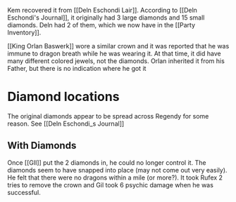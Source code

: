 Kem recovered it  from [[Deln Eschondi Lair]].  According to [[Deln Eschondi's Journal]], it originally had 3 large diamonds and 15 small diamonds.  Deln had 2 of them, which we now have in the [[Party Inventory]].

[[King Orlan Baswerk]] wore a similar crown and it was reported that he was immune to dragon breath while he was wearing it.  At that time, it did have many different colored jewels, not the diamonds.  Orlan inherited it from his Father, but there is no indication where he got it 

# Diamond locations
The original diamonds appear to be spread across Regendy for some reason.  See [[Deln Eschondi_s Journal]]

## With Diamonds
Once [[GIl]] put the 2 diamonds in, he could no longer control it.  The diamonds seem to have snapped into place (may not come out very easily). He felt that there were no dragons within a mile (or more?). It took Rufex 2 tries to remove the crown and Gil took 6 psychic damage when he was successful.